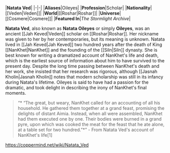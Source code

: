 |**Natata Ved**|
|-|-|
|**Aliases**|Oileyes|
|**Profession**|Scholar|
|**Nationality**|[[Veden\|Veden]]|
|**World**|[[Roshar\|Roshar]]|
|**Universe**|[[Cosmere\|Cosmere]]|
|**Featured In**|*The Stormlight Archive*|

**Natata Ved**, also known as **Natata Oileyes** or simply **Oileyes**, was an ancient [[Jah Keved\|Veden]] scholar on [[Roshar\|Roshar]]. Her nickname was given to her by her contemporaries, but its meaning is unknown.
Natata lived in [[Jah Keved\|Jah Keved]] two hundred years after the death of King [[NanKhet\|NanKhet]] and the founding of the [[Siln\|Siln]] dynasty. She is best known for writing a dramatized account of NanKhet's life and death, which is the earliest source of information about him to have survived to the present day.
Despite the long time passing between NanKhet's death and her work, she insisted that her research was rigorous, although [[Jasnah Kholin\|Jasnah Kholin]] notes that modern scholarship was still in its infancy during Natata's lifetime. Oileyes is said to have had a passion for the dramatic, and took delight in describing the irony of NanKhet's final moments.

>“* “The great, but weary, NanKhet called for an accounting of all his household. He gathered them together at a grand feast, promising the delights of distant Aimia. Instead, when all were assembled, NanKhet had them executed one by one. Their bodies were burned in a grand pyre, upon which was cooked the meat for the feast that he ate alone, at a table set for two hundred.”*”
\- From Natata Ved's account of NanKhet's life[1]




https://coppermind.net/wiki/Natata_Ved